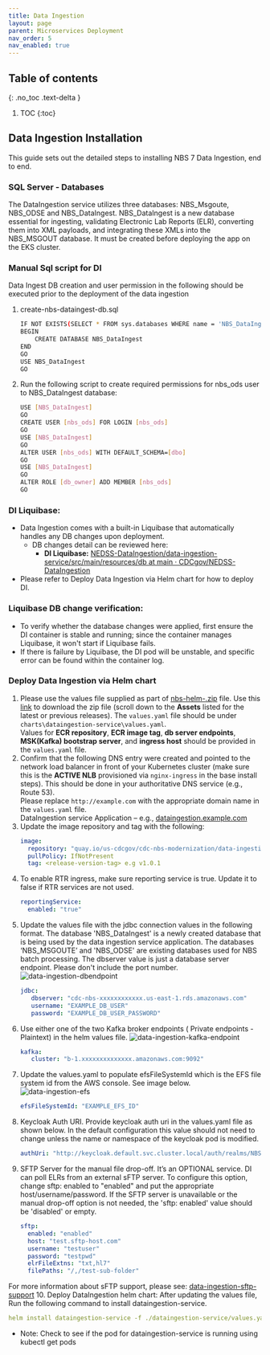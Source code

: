 ```yaml
---
title: Data Ingestion
layout: page
parent: Microservices Deployment
nav_order: 5
nav_enabled: true
---
```


## Table of contents
{: .no_toc .text-delta }

1. TOC
{:toc}

## Data Ingestion Installation
This guide sets out the detailed steps to installing NBS 7 Data Ingestion, end to end.

### SQL Server - Databases
The DataIngestion service utilizes three databases: NBS_Msgoute, NBS_ODSE and NBS_DataIngest.
NBS_DataIngest is a new database essential for ingesting, validating Electronic Lab Reports (ELR), converting them into XML payloads, and integrating these XMLs into the NBS_MSGOUT database. It must be created before deploying the app on the EKS cluster.

### Manual Sql script for DI
Data Ingest DB creation and user permission in the following should be executed prior to the deployment of the data ingestion
1. create-nbs-dataingest-db.sql
   ```bash
   IF NOT EXISTS(SELECT * FROM sys.databases WHERE name = 'NBS_DataIngest')
   BEGIN
       CREATE DATABASE NBS_DataIngest
   END
   GO
   USE NBS_DataIngest
   GO
   ```
2. Run the following script to create required permissions for nbs_ods user to NBS_DataIngest database:
   ```bash
   USE [NBS_DataIngest]
   GO
   CREATE USER [nbs_ods] FOR LOGIN [nbs_ods]
   GO
   USE [NBS_DataIngest]
   GO
   ALTER USER [nbs_ods] WITH DEFAULT_SCHEMA=[dbo]
   GO
   USE [NBS_DataIngest]
   GO
   ALTER ROLE [db_owner] ADD MEMBER [nbs_ods]
   GO
   ```

### DI Liquibase:
- Data Ingestion comes with a built-in Liquibase that automatically handles any DB changes upon deployment.
  - DB changes detail can be reviewed here:
    - **DI Liquibase:** [NEDSS-DataIngestion/data-ingestion-service/src/main/resources/db at main · CDCgov/NEDSS-DataIngestion](https://github.com/CDCgov/NEDSS-DataIngestion/tree/main/data-ingestion-service/src/main/resources/db)
- Please refer to Deploy Data Ingestion via Helm chart for how to deploy DI.

### Liquibase DB change verification:
- To verify whether the database changes were applied, first ensure the DI container is stable and running; since the container manages Liquibase, it won't start if Liquibase fails.
- If there is failure by Liquibase, the DI pod will be unstable, and specific error can be found within the container log.

### Deploy Data Ingestion via Helm chart

1. Please use the values file supplied as part of [nbs-helm-<release>.zip](nbs-helm-<release>.zip) file. Use this [link](https://github.com/CDCgov/nbs-helm/releases) to download the zip file (scroll down to the **Assets** listed for the latest or previous releases). The `values.yaml` file should be under `charts\dataingestion-service\values.yaml`.  
   Values for **ECR repository**, **ECR image tag**, **db server endpoints**, **MSK(Kafka) bootstrap server**, and **ingress host** should be provided in the `values.yaml` file.
2. Confirm that the following DNS entry were created and pointed to the network load balancer in front of your Kubernetes cluster (make sure this is the **ACTIVE NLB** provisioned via `nginx-ingress` in the base install steps). This should be done in your authoritative DNS service (e.g., Route 53).  
   Please replace `http://example.com` with the appropriate domain name in the `values.yaml` file.  
   DataIngestion service Application – e.g., [dataingestion.example.com](http://dataingestion.example.com)
3. Update the image repository and tag with the following:
    ```yaml
    image:
      repository: "quay.io/us-cdcgov/cdc-nbs-modernization/data-ingestion-service"
      pullPolicy: IfNotPresent
      tag: <release-version-tag> e.g v1.0.1
    ```
4. To enable RTR ingress, make sure reporting service is true. Update it to false if RTR services are not used.
    ```yaml
    reportingService:
      enabled: "true"
    ```
5. Update the values file with the jdbc connection values in the following format. The database 'NBS_DataIngest' is a newly created database that is being used by the data ingestion service application. The databases ‘NBS_MSGOUTE’ and 'NBS_ODSE' are existing databases used for NBS batch processing. The dbserver value is just a database server endpoint. Please don't include the port number.
   ![data-ingestion-dbendpoint](/just-the-doc/docs/3_base_application/images/data-ingestion-dbendpoint.png)
   ```yaml
   jdbc:
      dbserver: "cdc-nbs-xxxxxxxxxxxx.us-east-1.rds.amazonaws.com"
      username: "EXAMPLE_DB_USER"
      password: "EXAMPLE_DB_USER_PASSWORD"
   ```
6. Use either one of the two Kafka broker endpoints ( Private endpoints - Plaintext) in the helm values file.
   ![data-ingestion-kafka-endpoint](/just-the-doc/docs/3_base_application/images/data-ingestion-kafka-endpoint.png)
   ```yaml
   kafka:
      cluster: "b-1.xxxxxxxxxxxxxx.amazonaws.com:9092"
   ```
7. Update the values.yaml to populate efsFileSystemId which is the EFS file system id from the AWS console. See image below.
   ![data-ingestion-efs](/just-the-doc/docs/3_base_application/images/data-ingestion-efs)
   ```yaml
   efsFileSystemId: "EXAMPLE_EFS_ID"
   ```
8. Keycloak Auth URI. Provide keycloak auth uri in the values.yaml file as shown below. In the default configuration this value should not need to change unless the name or namespace of the keycloak pod is modified.
   ```yaml
   authUri: "http://keycloak.default.svc.cluster.local/auth/realms/NBS"
   ```
9. SFTP Server for the manual file drop-off. It’s an OPTIONAL service. DI can poll ELRs from an external sFTP server. To configure this option, change sftp: enabled to "enabled" and put the appropriate host/username/password. If the SFTP server is unavailable or the manual drop-off option is not needed, the 'sftp: enabled' value should be 'disabled' or empty.
   ```yaml
   sftp:
     enabled: "enabled"
     host: "test.sftp-host.com"
     username: "testuser"
     password: "testpwd"
     elrFileExtns: "txt,hl7"
     filePaths: "/,/test-sub-folder"
   ```
For more information about sFTP support, please see: [data-ingestion-sftp-support](https://cdc-nbs.atlassian.net/wiki/spaces/NM/pages/1592755309)
10. Deploy DataIngestion helm chart:
After updating the values file, Run the following command to install dataingestion-service.
   ```yaml
   helm install dataingestion-service -f ./dataingestion-service/values.yaml dataingestion-service
   ```
   - Note: Check to see if the pod for dataingestion-service is running using kubectl get pods
